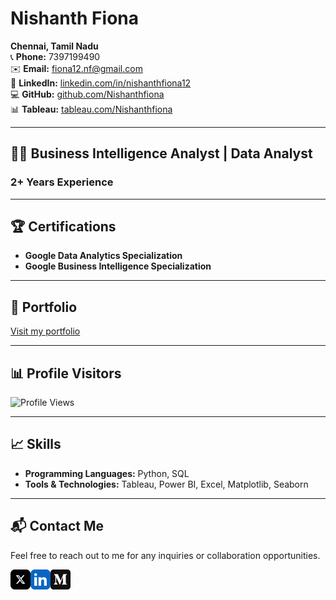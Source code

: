# Nishanth Fiona

**Chennai, Tamil Nadu**  
📞 **Phone:** 7397199490  
✉️ **Email:** [fiona12.nf@gmail.com](mailto:fiona12.nf@gmail.com)  
🔗 **LinkedIn:** [linkedin.com/in/nishanthfiona12](https://linkedin.com/in/nishanthfiona12)  
💻 **GitHub:** [github.com/Nishanthfiona](https://www.github.com/Nishanthfiona)  
📊 **Tableau:** [tableau.com/Nishanthfiona](https://public.tableau.com/app/profile/nishanth.fiona/vizzes)

---

## 👨‍💼 Business Intelligence Analyst | Data Analyst 
### **2+ Years Experience**

---

## 🏆 Certifications

- **Google Data Analytics Specialization**
- **Google Business Intelligence Specialization**

---

## 🌟 Portfolio

[Visit my portfolio](https://nishanthfiona.vercel.app)

---

## 📊 Profile Visitors

![Profile Views](https://komarev.com/ghpvc/?username=Nishanthfiona&color=red&label=Profile+Views&abbreviated=true)

---

## 📈 Skills

- **Programming Languages:** Python, SQL
- **Tools & Technologies:** Tableau, Power BI, Excel, Matplotlib, Seaborn

---

## 📬 Contact Me

Feel free to reach out to me for any inquiries or collaboration opportunities.

<a href="https://twitter.com/NishanthFi3581"><img align="left" src="x-social-media-logo-icon.png" width="32px"></a>
<a href="https://linkedin.com/in/nishanthfiona12"><img align="left" src="linkedin-app-icon.png" width="32px"></a>
<a href="https://medium.com/@nishanthfiona"><img align="left" src="medium_icon_130878.png" width="32px"></a>
<br>



